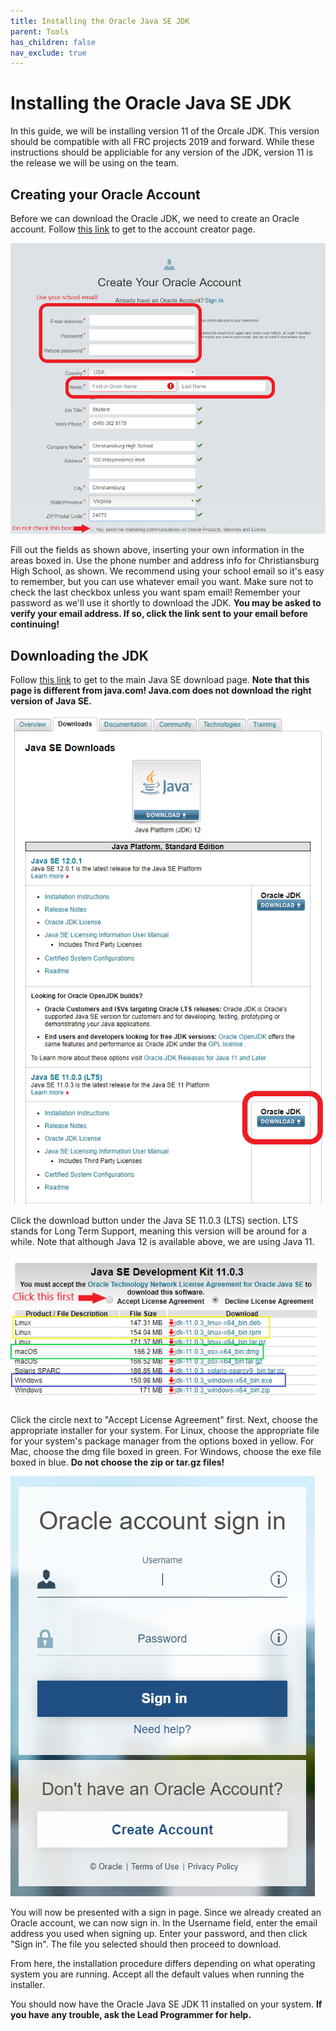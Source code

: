```yaml
---
title: Installing the Oracle Java SE JDK
parent: Tools
has_children: false
nav_exclude: true
---
```


# Installing the Oracle Java SE JDK

In this guide, we will be installing version 11 of the Orcale JDK.  This version should be compatible with all FRC projects 2019 and forward.  While these instructions should be appliciable for any version of the JDK, version 11 is the release we will be using on the team.

## Creating your Oracle Account

Before we can download the Oracle JDK, we need to create an Oracle account.  Follow [this link](https://profile.oracle.com/myprofile/account/create-account.jspx) to get to the account creator page.

![Oracle-Sign-Up](../res/Oracle-Sign-Up.png)

Fill out the fields as shown above, inserting your own information in the areas boxed in.  Use the phone number and address info for Christiansburg High School, as shown.  We recommend using your school email so it's easy to remember, but you can use whatever email you want.  Make sure not to check the last checkbox unless you want spam email!  Remember your password as we'll use it shortly to download the JDK.  **You may be asked to verify your email address.  If so, click the link sent to your email before continuing!**

## Downloading the JDK

Follow [this link](https://www.oracle.com/technetwork/java/javase/downloads/index.html) to get to the main Java SE download page.  **Note that this page is different from java.com!  Java.com does not download the right version of Java SE.**

![Java-SE-Landing](../res/Java-SE-Landing.PNG)

Click the download button under the Java SE 11.0.3 (LTS) section.  LTS stands for Long Term Support, meaning this version will be around for a while.  Note that although Java 12 is available above, we are using Java 11.

![Java-11-Download](../res/Java-11-Download.PNG)

Click the circle next to "Accept License Agreement" first.  Next, choose the appropriate installer for your system.  For Linux, choose the appropriate file for your system's package manager from the options boxed in yellow.  For Mac, choose the dmg file boxed in green.  For Windows, choose the exe file boxed in blue.  **Do not choose the zip or tar.gz files!**

![Oracle-Sign-In](../res/Oracle-Sign-In.PNG)

You will now be presented with a sign in page.  Since we already created an Oracle account, we can now sign in.  In the Username field, enter the email address you used when signing up.  Enter your password, and then click "Sign in".  The file you selected should then proceed to download.

From here, the installation procedure differs depending on what operating system you are running.  Accept all the default values when running the installer.

You should now have the Oracle Java SE JDK 11 installed on your system.  **If you have any trouble, ask the Lead Programmer for help.**